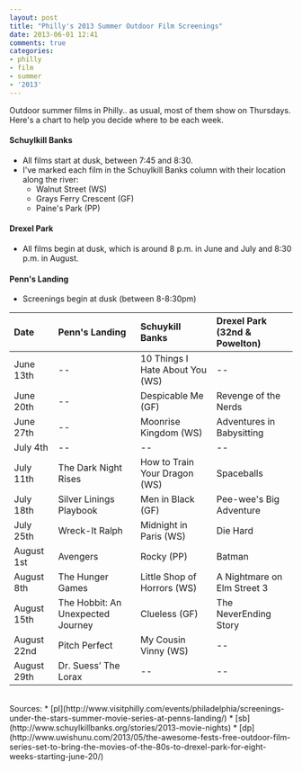 ```yaml
---
layout: post
title: "Philly's 2013 Summer Outdoor Film Screenings"
date: 2013-06-01 12:41
comments: true
categories: 
- philly
- film
- summer
- '2013'
---
```


Outdoor summer films in Philly.. as usual, most of them show on Thursdays. Here's a chart to help you decide where to be each week.

#### Schuylkill Banks
- All films start at dusk, between 7:45 and 8:30.
- I've marked each film in the Schuylkill Banks column with their location along the river:
    - Walnut Street (WS)
    - Grays Ferry Crescent (GF)
    - Paine's Park (PP)


#### Drexel Park
- All films begin at dusk, which is around 8 p.m. in June and July and 8:30 p.m. in August.

#### Penn's Landing
- Screenings begin at dusk (between 8-8:30pm)


Date        | Penn's Landing | Schuykill Banks |  Drexel Park (32nd & Powelton) |
:-----------|:----------------|:----------------------|:--------|
 June 13th  |--|10 Things I Hate About You (WS)| --
 June 20th  |--|Despicable Me (GF)|Revenge of the Nerds
 June 27th  |--|Moonrise Kingdom (WS)|Adventures in Babysitting
 July 4th   |--|--|--
 July 11th  |The Dark Night Rises|How to Train Your Dragon (WS)|Spaceballs
 July 18th  |Silver Linings Playbook|Men in Black (GF)|Pee-wee's Big Adventure
 July 25th  |Wreck-It Ralph|Midnight in Paris (WS)|Die Hard
 August 1st |Avengers|Rocky (PP)|Batman
 August 8th |The Hunger Games|Little Shop of Horrors (WS)|A Nightmare on Elm Street 3
 August 15th|The Hobbit: An Unexpected Journey|Clueless (GF)|The NeverEnding Story
 August 22nd|Pitch Perfect|My Cousin Vinny (WS)|--
 August 29th|Dr. Suess’ The Lorax|--|--
<br>
Sources:  
* [pl](http://www.visitphilly.com/events/philadelphia/screenings-under-the-stars-summer-movie-series-at-penns-landing/)
* [sb](http://www.schuylkillbanks.org/stories/2013-movie-nights)
* [dp](http://www.uwishunu.com/2013/05/the-awesome-fests-free-outdoor-film-series-set-to-bring-the-movies-of-the-80s-to-drexel-park-for-eight-weeks-starting-june-20/)
